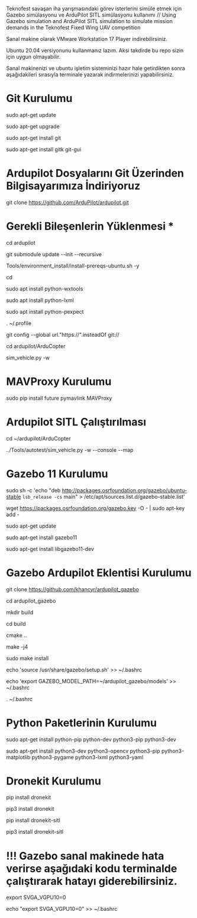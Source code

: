 Teknofest savaşan iha yarışmasındaki görev isterlerini simüle etmek için Gazebo simülasyonu ve ArduPilot SITL simülasyonu kullanımı //
Using Gazebo simulation and ArduPilot SITL simulation to simulate mission demands in the Teknofest Fixed Wing UAV competition


Sanal makine olarak VMware Workstation 17 Player indirebilirsiniz. 

Ubuntu 20.04 versiyonunu kullanmanız lazım. Aksi takdirde bu repo sizin için uygun olmayabilir.

Sanal makinenizi ve ubuntu işletim sisteminizi hazır hale getirdikten sonra aşağıdakileri sırasıyla terminale yazarak indirmelerinizi yapabilirsiniz.

# Git Kurulumu

sudo apt-get update

sudo apt-get upgrade


sudo apt-get install git

sudo apt-get install gitk git-gui


# Ardupilot Dosyalarını Git Üzerinden Bilgisayarımıza İndiriyoruz

git clone https://github.com/ArduPilot/ardupilot.git


# Gerekli Bileşenlerin Yüklenmesi *

cd ardupilot



git submodule update --init --recursive



Tools/environment_install/install-prereqs-ubuntu.sh -y



cd



sudo apt install python-wxtools



sudo apt install python-lxml



sudo apt install python-pexpect



. ~/.profile




git config --global url."https://".insteadOf git://




cd ardupilot/ArduCopter



sim_vehicle.py -w





# MAVProxy Kurulumu


sudo pip install future pymavlink MAVProxy


# Ardupilot SITL Çalıştırılması

cd ~/ardupilot/ArduCopter


../Tools/autotest/sim_vehicle.py -w --console --map


# Gazebo 11 Kurulumu


sudo sh -c 'echo "deb http://packages.osrfoundation.org/gazebo/ubuntu-stable `lsb_release -cs` main" > /etc/apt/sources.list.d/gazebo-stable.list'




wget https://packages.osrfoundation.org/gazebo.key -O - | sudo apt-key add -



sudo apt-get update


sudo apt-get install gazebo11


sudo apt-get install libgazebo11-dev




# Gazebo Ardupilot Eklentisi Kurulumu

git clone https://github.com/khancyr/ardupilot_gazebo



cd ardupilot_gazebo



mkdir build


cd build


cmake ..


make -j4


sudo make install




echo 'source /usr/share/gazebo/setup.sh' >> ~/.bashrc


echo 'export GAZEBO_MODEL_PATH=~/ardupilot_gazebo/models' >> ~/.bashrc



. ~/.bashrc




# Python Paketlerinin Kurulumu


sudo apt-get install python-pip python-dev python3-pip python3-dev



sudo apt-get install python3-dev python3-opencv python3-pip python3-matplotlib python3-pygame python3-lxml python3-yaml



# Dronekit Kurulumu

pip install dronekit


pip3 install dronekit


pip install dronekit-sitl


pip3 install dronekit-sitl



# !!! Gazebo sanal makinede hata verirse aşağıdaki kodu terminalde çalıştırarak hatayı giderebilirsiniz.

export SVGA_VGPU10=0


echo "export SVGA_VGPU10=0" >> ~/.bashrc

